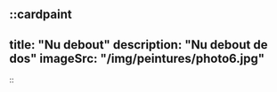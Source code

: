 
::cardpaint
---
title: "Nu debout"
description: "Nu debout de dos"
imageSrc: "/img/peintures/photo6.jpg"
---
::

